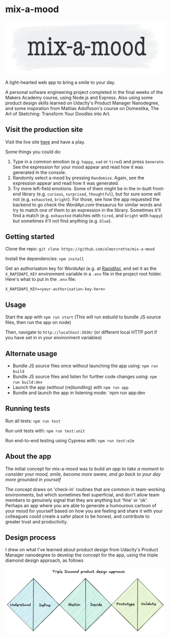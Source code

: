 # mix-a-mood

![](/public/images/logo.png)


A light-hearted web app to bring a smile to your day.

A personal sofware engineering project completed in the final weeks of the Makers Academy course, using Node.js and Express. Also using some product design skills learned on Udacity's Product Manager Nanodegree, and some inspiration from Mattias Adolfsson's course on Domestika, The Art of Sketching: Transform Your Doodles into Art.

## Visit the production site

Visit the live site [here](https://mix-a-mood.herokuapp.com/) and have a play.

Some things you could do:
1. Type in a common emotion (e.g. `happy`, `sad` or `tired`) and press `Generate`. See the expression for your mood appear and read how it was generated in the console.
2. Randomly select a mood by pressing `Randomise`. Again, see the expression appear and read how it was generated.
3. Try more left-field emotions. Some of them might be in the in-built front-end library (e.g. `curious`, `surprised`, `thoughtful`), but for sure some will not (e.g. `exhausted`, `bright`). For those, see how the app requested the backend to go check the *WordApi.com* thesaurus for similar words and try to match one of them to an expression in the library. Sometimes it'll find a match (e.g. `exhausted` matches with `tired`, and `bright` with `happy`) but sometimes it'll not find anything (e.g. `blue`).

## Getting started

Clone the repo: `git clone https://github.com/almorcrette/mix-a-mood`

Install the dependencies: `npm install`

Get an authorisation key for WordsApi (e.g. at [RapidApi](https://rapidapi.com/hub), and set it as the `X_RAPIDAPI_KEY` environment variable in a `.env` file in the project root folder. Here's what to put in the `.env` file: 

```
X_RAPIDAPI_KEY=<your-authorisation-key-here>
```

## Usage

Start the app with `npm run start`
(This will run esbuild to bundle JS source files, then run the app on node)

Then, navigate to `http://localhost:3030/` (or different local HTTP port if you have set in in your environment variables)

## Alternate usage

- Bundle JS source files once without launching the app using: `npm run build`
- Bundle JS source files and listen for further code changes using: `npm run build:dev`
- Launch the app (without (re)bundling) with `npm run app`
- Bundle and launch the app in listening mode: `npm run app:dev

## Running tests

Run all tests: `npm run test`

Run unit tests with: `npm run test:unit`

Run end-to-end testing using Cypress with: `npm run test:e2e`

## About the app

The initial concept for mix-a-mood was to build _an app to take a moment to consider your mood, smile, become more aware, and go back to your day more grounded in yourself_

The concept draws on 'check-in' routines that are common in team-working environments, but which sometimes feel superficial, and don't allow team members to genuinely signal that they are anything but 'fine' or 'ok'. Perhaps an app where you are able to generate a humourous cartoon of your mood for yourself based on how you are feeling and share it with your colleagues could create a safer place to be honest, and contribute to greater trust and productivity.

## Design process

I drew on what I've learned about product design from Udacity's Product Manager nanodegree to develop the concept for the app, using the triple diamond design approach, as follows

![](/public/images/triple-diamond-product-design.excalidraw.png)
